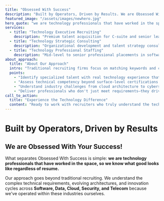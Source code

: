 ```yaml
---
title: "Obsessed With Success"
description: "Built by Operators, Driven by Results. We are Obsessed With Your Success!"
featured_image: "/assets/images/newhero.jpg"
hero_quote: "we are technology professionals that have worked in the space, so we know what good looks like regardless of resume."
services:
  - title: "Technology Executive Recruiting"
    description: "Premium talent acquisition for C-suite and senior leadership positions across Software Development, Data Engineering, Cloud Architecture, Cybersecurity, and Telecommunications. We understand what it takes to lead technology transformation because we've led it."
  - title: "Technology Strategic Consulting"
    description: "Organizational development and talent strategy consulting for technology companies, informed by real-world operational experience in software delivery, data platform implementations, cloud migrations, security transformations, and network deployments."
  - title: "Technology Professional Staffing"
    description: "Mid-level to senior professional placements in software engineering, data science, cloud solutions, security operations, and telecom engineering with a focus on long-term success and deep technical expertise."
about_approach:
  title: "About Our Approach"
  intro: "Traditional recruiting firms focus on matching keywords and credentials. We focus on matching technology expertise with strategic vision across multiple specialized domains. Our team consists of technology industry veterans who have navigated digital transformations, cloud migrations, security implementations, data platform deployments, and network innovations across diverse technology sectors. This insider perspective allows us to:"
  points:
    - "Identify specialized talent with real technology experience that others overlook"
    - "Assess technical competency beyond surface-level certifications across multiple domains"
    - "Understand industry challenges from cloud architecture to cybersecurity, data engineering to network optimization"
    - "Deliver professionals who don't just meet requirements—they drive technological transformation"
call_to_action:
  title: "Experience the Technology Difference"
  content: "Ready to work with recruiters who truly understand the technology landscape across Software, Data, Cloud, Security, and Telecom? Let's start a conversation about your specialized talent needs. Contact us today to discover how our cross-technology expertise becomes your competitive advantage. Specialized knowledge across multiple technology domains - let's discuss your industry's unique challenges."
---
```


# Built by Operators, Driven by Results

## We are Obsessed With Your Success!

What separates Obsessed With Success is simple: **we are technology professionals that have worked in the space, so we know what good looks like regardless of resume.** 

Our approach goes beyond traditional recruiting. We understand the complex technical requirements, evolving architectures, and innovation cycles across **Software, Data, Cloud, Security, and Telecom** because we've operated within these industries ourselves. 